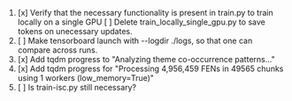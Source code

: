 1. [x] Verify that the necessary functionality is present in train.py to train locally on a single GPU
   [ ] Delete train_locally_single_gpu.py to save tokens on unecessary updates.
2. [ ] Make tensorboard launch with --logdir ./logs, so that one can compare across runs.
3. [x] Add tqdm progress to "Analyzing theme co-occurrence patterns..."
4. [x] Add tqdm progress for "Processing 4,956,459 FENs in 49565 chunks using 1 workers (low_memory=True)"
5. [ ] Is train-isc.py still necessary?
